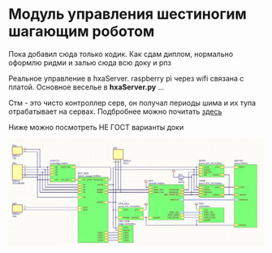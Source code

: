 # Модуль управления шестиногим шагающим роботом

Пока добавил сюда только кодик. Как сдам диплом, нормально оформлю ридми и залью сюда всю доку и рпз

Реальное управление в hxaServer. raspberry pi через wifi связана с платой. Основное веселье в **hxaServer.py** ...

Стм - это чисто контроллер серв, он получал периоды шима и их тупа отрабатывает на сервах. Подбробнее можно почитать [здесь](http://easyelectronics.ru/upravlenie-mnozhestvom-servomashinok.html)


Ниже можно посмотреть НЕ ГОСТ варианты доки

![структурка](img/структурка.PNG)



